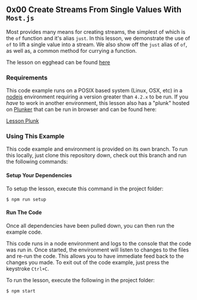 ## 0x00 Create Streams From Single Values With `Most.js`
Most provides many means for creating streams, the simplest of which is the `of`
function and it's alias `just`. In this lesson, we demonstrate the use of `of` to lift a single value
into a stream. We also show off the `just` alias of `of`, as well as, a common method for currying a function.

The lesson on egghead can be found [here][6]

### Requirements
This code example runs on a POSIX based system (Linux, OSX, etc) in a [nodejs][3] environment requiring a version greater than `4.2.x` to be run. If you *have* to work in another environment, this lesson also has a "plunk" hosted on [Plunker][4] that can be run in browser and can be found here:

[Lesson Plunk][5]

### Using This Example
This code example and environment is provided on its own branch. To run this locally, just clone this repository down, check out this branch and run the following commands:

#### Setup Your Dependencies
To setup the lesson, execute this command in the project folder:

```
$ npm run setup
```

#### Run The Code
Once all dependencies have been pulled down, you can then run the example code.

This code runs in a node environment and logs to the console that the code was run in. Once started, the environment will listen to changes to the files and re-run the code. This allows you to have immediate feed back to the changes you made. To exit out of the code example, just press the keystroke `Ctrl+C`.

To run the lesson, execute the following in the project folder:


```
$ npm start
```

[1]: https://egghead.io/instructors/ian-hofmann-hicks
[2]: https://github.com/cujojs/most
[3]: https://nodejs.org/
[4]: https://plnkr.co/
[5]: https://embed.plnkr.co/YpYvHI2vbHofm9wrfORU/?show=JS
[6]: https://egghead.io/lessons/javascript-create-streams-from-single-values-with-most-js
